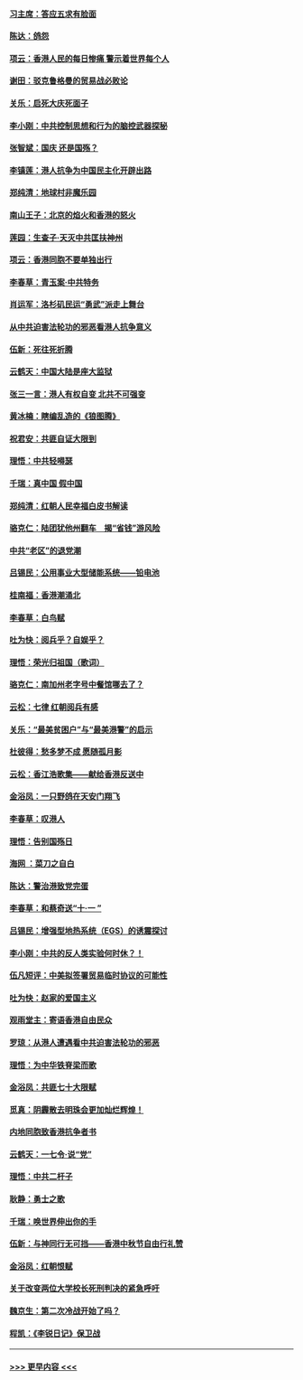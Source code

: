 #### [习主席：答应五求有脸面](../pages/nsc993/n11563953.md?t=10030433) 
#### [陈达：鸽怨](../pages/nsc993/n11561879.md?t=10030433) 
#### [项云：香港人民的每日惨痛  警示着世界每个人](../pages/nsc993/n11559273.md?t=10030433) 
#### [谢田：驳克鲁格曼的贸易战必败论](../pages/nsc993/n11555840.md?t=10030433) 
#### [关乐：启死大庆死面子](../pages/nsc993/n11556823.md?t=10030433) 
#### [李小刚：中共控制思想和行为的脑控武器探秘](../pages/nsc993/n11556776.md?t=10030433) 
#### [张智斌：国庆  还是国殇？](../pages/nsc993/n11556617.md?t=10030433) 
#### [李镇莲：港人抗争为中国民主化开辟出路](../pages/nsc993/n11556570.md?t=10030433) 
#### [郑纯清：地球村非魔乐园](../pages/nsc993/n11555415.md?t=10030433) 
#### [南山王子：北京的焰火和香港的怒火](../pages/nsc993/n11555318.md?t=10030433) 
#### [莲园：生查子·天灭中共匡扶神州](../pages/nsc993/n11555302.md?t=10030433) 
#### [项云：香港同胞不要单独出行](../pages/nsc993/n11555276.md?t=10030433) 
#### [李春草：青玉案‧中共特务](../pages/nsc993/n11552356.md?t=10030433) 
#### [肖运军：洛杉矶民运“勇武”派走上舞台](../pages/nsc993/n11551595.md?t=10030433) 
#### [从中共迫害法轮功的邪恶看港人抗争意义](../pages/nsc993/n11540858.md?t=10030433) 
#### [伍新：死往死折腾](../pages/nsc993/n11550174.md?t=10030433) 
#### [云鹤天：中国大陆是座大监狱](../pages/nsc993/n11550155.md?t=10030433) 
#### [张三一言：港人有权自变 北共不可强变](../pages/nsc993/n11550132.md?t=10030433) 
#### [黄冰楠：瞎编乱造的《狼图腾》](../pages/nsc993/n11550082.md?t=10030433) 
#### [祝君安：共匪自证大限到](../pages/nsc993/n11550041.md?t=10030433) 
#### [理悟：中共轻嘚瑟](../pages/nsc993/n11547978.md?t=10030433) 
#### [千瑞：真中国 假中国](../pages/nsc993/n11547865.md?t=10030433) 
#### [郑纯清：红朝人民幸福白皮书解读](../pages/nsc993/n11547499.md?t=10030433) 
#### [骆克仁：陆团犹他州翻车　揭“省钱”游风险](../pages/nsc993/n11546977.md?t=10030433) 
#### [中共“老区”的退党潮](../pages/nsc993/n11545995.md?t=10030433) 
#### [吕锡民：公用事业大型储能系统——铅电池](../pages/nsc993/n11545701.md?t=10030433) 
#### [桂南福：香港潮涌北](../pages/nsc993/n11545682.md?t=10030433) 
#### [李春草：白鸟赋](../pages/nsc993/n11545663.md?t=10030433) 
#### [吐为快：阅兵乎？自娱乎？](../pages/nsc993/n11545625.md?t=10030433) 
#### [理悟：荣光归祖国（歌词）](../pages/nsc993/n11545616.md?t=10030433) 
#### [骆克仁：南加州老字号中餐馆哪去了？](../pages/nsc993/n11545120.md?t=10030433) 
#### [云松：七律 红朝阅兵有感](../pages/nsc993/n11542394.md?t=10030433) 
#### [关乐：“最美贫困户”与“最美港警”的启示](../pages/nsc993/n11542252.md?t=10030433) 
#### [杜彼得：愁多梦不成 愿随孤月影](../pages/nsc993/n11540296.md?t=10030433) 
#### [云松：香江浩歌集——献给香港反送中](../pages/nsc993/n11540149.md?t=10030433) 
#### [金浴凤：一只野鸽在天安门翔飞](../pages/nsc993/n11540280.md?t=10030433) 
#### [李春草：叹港人](../pages/nsc993/n11540119.md?t=10030433) 
#### [理悟：告别国殇日](../pages/nsc993/n11539610.md?t=10030433) 
#### [海网 ：菜刀之自白](../pages/nsc993/n11539597.md?t=10030433) 
#### [陈达：警治港致党完蛋](../pages/nsc993/n11538127.md?t=10030433) 
#### [李春草：和蔡奇送“十·一 ”](../pages/nsc993/n11537810.md?t=10030433) 
#### [吕锡民：增强型地热系统（EGS）的诱震探讨](../pages/nsc993/n11537765.md?t=10030433) 
#### [李小刚：中共的反人类实验何时休？！](../pages/nsc993/n11537669.md?t=10030433) 
#### [伍凡短评：中美拟签署贸易临时协议的可能性](../pages/nsc993/n11536773.md?t=10030433) 
#### [吐为快：赵家的爱国主义](../pages/nsc993/n11536750.md?t=10030433) 
#### [观雨堂主：寄语香港自由民众](../pages/nsc993/n11536735.md?t=10030433) 
#### [罗琼：从港人遭遇看中共迫害法轮功的邪恶](../pages/nsc993/n11507862.md?t=10030433) 
#### [理悟：为中华铁脊梁而歌](../pages/nsc993/n11534458.md?t=10030433) 
#### [金浴凤：共匪七十大限赋](../pages/nsc993/n11534434.md?t=10030433) 
#### [觅真：阴霾散去明珠会更加灿烂辉煌！](../pages/nsc993/n11531858.md?t=10030433) 
#### [内地同胞致香港抗争者书](../pages/nsc993/n11531645.md?t=10030433) 
#### [云鹤天：一七令‧说“党”](../pages/nsc993/n11529099.md?t=10030433) 
#### [理悟：中共二杆子](../pages/nsc993/n11529046.md?t=10030433) 
#### [耿静：勇士之歌](../pages/nsc993/n11527562.md?t=10030433) 
#### [千瑞：唤世界伸出你的手](../pages/nsc993/n11526942.md?t=10030433) 
#### [伍新：与神同行无可挡——香港中秋节自由行礼赞](../pages/nsc993/n11526801.md?t=10030433) 
#### [金浴凤：红朝恨赋](../pages/nsc993/n11524312.md?t=10030433) 
#### [关于改变两位大学校长死刑判决的紧急呼吁](../pages/nsc993/n11524103.md?t=10030433) 
#### [魏京生：第二次冷战开始了吗？](../pages/nsc993/n11524023.md?t=10030433) 
#### [程凯：《李锐日记》保卫战](../pages/nsc993/n11522922.md?t=10030433) 

----
#### [ >>> 更早内容 <<< ](../indexes/nsc993-earlier.md)
